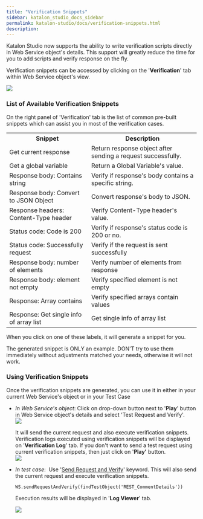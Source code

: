 ```yaml
---
title: "Verification Snippets" 
sidebar: katalon_studio_docs_sidebar
permalink: katalon-studio/docs/verification-snippets.html 
description: 
---
```

Katalon Studio now supports the ability to write verification scripts directly in Web Service object's details. This support will greatly reduce the time for you to add scripts and verify response on the fly.

Verification snippets can be accessed by clicking on the '**Verification**' tab within Web Service object's view.

![](../../images/katalon-studio/docs/verification-snippets/Untitled.png)

### List of Available Verification Snippets

On the right panel of 'Verification' tab is the list of common pre-built snippets which can assist you in most of the verification cases. 

<table class="" style="table-layout: fixed;"><colgroup class="" style=""><col class="" style=""><col class="" style=""></colgroup><tbody class="" style=""><tr class="" style=""><th class="" style="">Snippet</th><th class="" style="">Description</th></tr><tr class="" style=""><td class="" style="">Get current response</td><td class="" style="">Return response object after sending a request successfully.</td></tr><tr class="" style=""><td class="" style="">Get a global variable</td><td class="" style="">Return a Global Variable's value.</td></tr><tr class="" style=""><td class="" style="">Response body: Contains string</td><td class="" style="">Verify if response's body contains a specific string.</td></tr><tr class="" style=""><td class="" colspan="1" style="">Response body: Convert to JSON Object</td><td class="" colspan="1" style="">Convert response's body to JSON.</td></tr><tr class="" style=""><td class="" colspan="1" style="">Response headers: Content-Type header</td><td class="" colspan="1" style="">Verify Content-Type header's value.</td></tr><tr class="" style=""><td class="" colspan="1" style="">Status code: Code is 200</td><td class="" colspan="1" style="">Verify if response's status code is 200 or no.</td></tr><tr class="" style=""><td class="" colspan="1" style="">Status code: Successfully request</td><td class="" colspan="1" style="">Verify if the request is sent successfully</td></tr><tr class="" style=""><td class="" colspan="1" style="">Response body: number of elements</td><td class="" colspan="1" style="">Verify number of elements from response</td></tr><tr class="" style=""><td class="" colspan="1" style="">Response body: element not empty</td><td class="" colspan="1" style="">Verify specified element is not empty</td></tr><tr class="" style=""><td class="" colspan="1" style="">Response: Array contains</td><td class="" colspan="1" style="">Verify specified arrays contain values</td></tr><tr class="" style=""><td class="" colspan="1" style="">Response: Get single info of array list</td><td class="" colspan="1" style=""><span class="" style="">Get single info of array list</span></td></tr></tbody></table>

When you click on one of these labels, it will generate a snippet for you.

The generated snippet is ONLY an example. DON'T try to use them immediately without adjustments matched your needs, otherwise it will not work.

### Using Verification Snippets

Once the verification snippets are generated, you can use it in either in your current Web Service's object or in your Test Case

*   _In Web Service's object_: Click on drop-down button next to '**Play**' button in Web Service object's details and select 'Test Request and Verify'.   
    ![](../../images/katalon-studio/docs/verification-snippets/Untitled3.png)  
      
    It will send the current request and also execute verification snippets. Verification logs executed using verification snippets will be displayed on '**Verification Log**' tab. If you don't want to send a test request using current verification snippets, then just click on '**Play'** button.  
    ![](../../images/katalon-studio/docs/verification-snippets/Untitled.png)
*   _In test case_:  Use '[Send Request and Verify](https://docs.katalon.com/display/KD/%5BWS%5D+Send+Request+And+Verify)' keyword. This will also send the current request and execute verification snippets. 
    
    ```
    WS.sendRequestAndVerify(findTestObject('REST_CommentDetails'))
    ```
    
    Execution results will be displayed in '**Log Viewer**' tab.
    
    ![](../../images/katalon-studio/docs/verification-snippets/Untitled2.png)